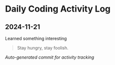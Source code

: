 # Daily Coding Activity Log

## 2024-11-21

Learned something interesting

> Stay hungry, stay foolish.

*Auto-generated commit for activity tracking*
